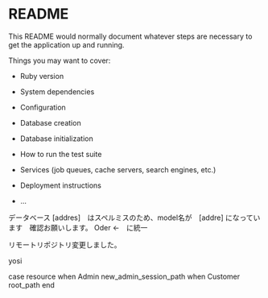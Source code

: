 # README

This README would normally document whatever steps are necessary to get the
application up and running.

Things you may want to cover:

* Ruby version

* System dependencies

* Configuration

* Database creation

* Database initialization

* How to run the test suite

* Services (job queues, cache servers, search engines, etc.)

* Deployment instructions

* ...

データベース [addres]　はスペルミスのため、model名が　[addre] になっています　確認お願いします。
Oder ←　に統一

リモートリポジトリ変更しました。

yosi


case resource
    when Admin
      new_admin_session_path
    when Customer
      root_path
    end